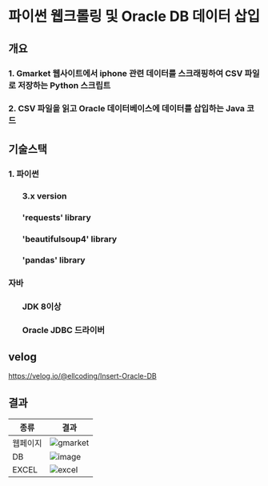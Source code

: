 # 파이썬 웹크롤링 및 Oracle DB 데이터 삽입
## 개요
### 1. Gmarket 웹사이트에서 iphone 관련 데이터를 스크래핑하여 CSV 파일로 저장하는 Python 스크립트
### 2. CSV 파일을 읽고 Oracle 데이터베이스에 데이터를 삽입하는 Java 코드
## 기술스택
### 1. 파이썬 
### <ul>3.x version</ul>
### <ul>'requests' library</ul>
### <ul>'beautifulsoup4' library</ul>
### <ul>'pandas' library</ul>
### 자바
### <ul>JDK 8이상</ul>
### <ul>Oracle JDBC 드라이버</ul>
## velog
https://velog.io/@ellcoding/Insert-Oracle-DB
## 결과
| 종류 | 결과 |
| ------ | ----- |
| 웹페이지 | ![gmarket](https://github.com/user-attachments/assets/a27b7dbd-b800-4a85-b246-db516fcefcf6) |
| DB | ![image](https://github.com/user-attachments/assets/22307cfd-bc81-4ead-bedd-9ff7e3a2c7fe) |
| EXCEL | ![excel](https://github.com/user-attachments/assets/61b9e1d7-c8ad-4c62-8bc6-4655ccfcb42d) |

